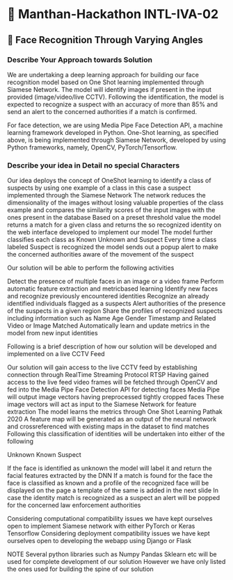 #  📎 Manthan-Hackathon INTL-IVA-02
##  🎯 Face Recognition Through Varying Angles
### Describe Your Approach towards Solution
We are undertaking a deep learning approach for building our face recognition model based on One Shot learning implemented through Siamese Network. The model will identify images if present in the input provided (image/video/live CCTV). Following the identification, the model is expected to recognize a suspect with an accuracy of more than 85% and send an alert to the concerned authorities if a match is confirmed.

For face detection, we are using Media Pipe Face Detection API, a machine learning framework developed in Python.
One-Shot learning, as specified above, is being implemented through Siamese Network, developed by using Python frameworks, namely, OpenCV, PyTorch/Tensorflow.

### Describe your idea in Detail no special Characters
Our idea deploys the concept of OneShot learning to identify a class of suspects by using one example of a class in this case a suspect implemented through the Siamese Network The network reduces the dimensionality of the images without losing valuable properties of the class example and compares the similarity scores of the input images with the ones present in the database 
Based on a preset threshold value the model returns a match for a given class and returns the so recognized identity on the web interface developed to implement our model The model further classifies each class as Known Unknown and Suspect Every time a class labeled Suspect is recognized the model sends out a popup alert to make the concerned authorities aware of the movement of the suspect

Our solution will be able to perform the following activities

 Detect the presence of multiple faces in an image or a video frame 
 Perform automatic feature extraction and metricbased learning 
 Identify new faces and recognize previously encountered identities
 Recognize an already identified individuals flagged as a suspects
 Alert authorities of the presence of the suspects in a given region 
 Share the profiles of recognized suspects including information such as Name Age Gender Timestamp and Related Video or Image Matched 
 Automatically learn and update metrics in the model from new input identities

 
Following is a brief description of how our solution will be developed and implemented on a live CCTV Feed

Our solution will gain access to the live CCTV feed by establishing connection through RealTime Streaming Protocol RTSP Having gained access to the live feed video frames will be fetched through OpenCV and fed into the Media Pipe Face Detection API for detecting faces Media Pipe will output image vectors having preprocessed tightly cropped faces These image vectors will act as input to the Siamese Network for feature extraction The model learns the metrics through One Shot Learning Pathak 2020 A feature map will be generated as an output of the neural network and crossreferenced with existing maps in the dataset to find matches Following this classification of identities will be undertaken into either of the following

Unknown
Known
Suspect

If the face is identified as unknown the model will label it and return the facial features extracted by the DNN If a match is found for the face the face is classified as known and a profile of the recognized face will be displayed on the page a template of the same is added in the next slide In case the identity match is recognized as a suspect an alert will be popped for the concerned law enforcement authorities 


 Considering computational compatibility issues we have kept ourselves open to implement Siamese network with either PyTorch or Keras Tensorflow 
 Considering deployment compatibility issues we have kept ourselves open to developing the webapp using Django or Flask

NOTE Several python libraries such as Numpy Pandas Sklearn etc will be used for complete development of our solution However we have only listed the ones used for building the spine of our solution 
